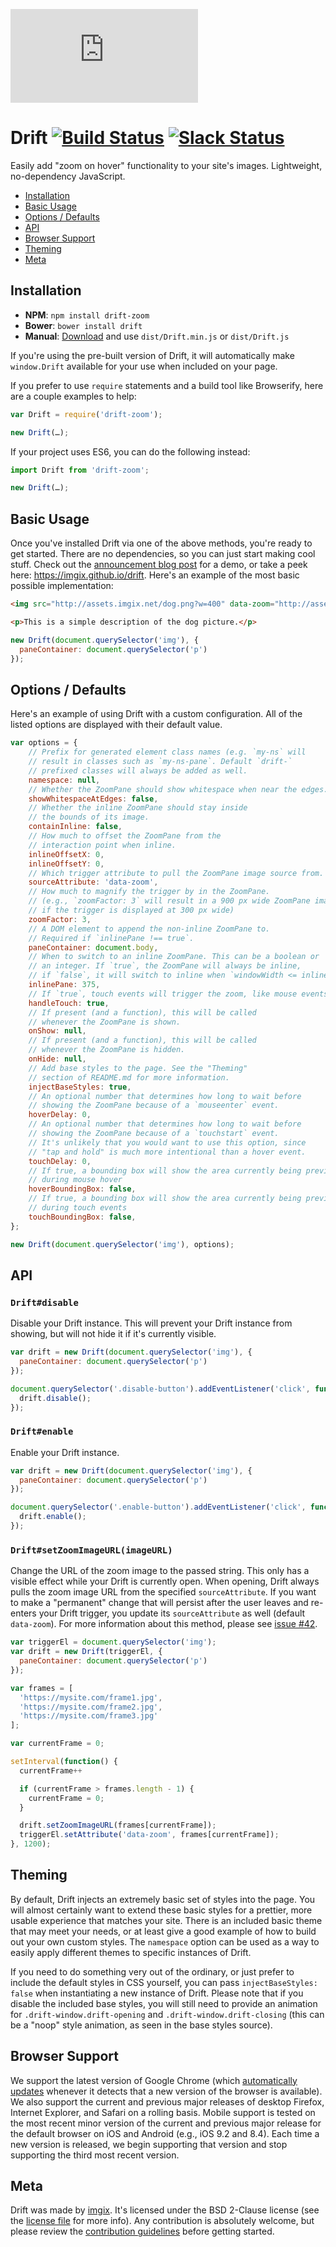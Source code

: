 ![imgix logo](https://assets.imgix.net/imgix-logo-web-2014.pdf?page=2&fm=png&w=200&h=200)

# Drift [![Build Status](https://travis-ci.org/imgix/drift.svg?branch=master)](https://travis-ci.org/imgix/drift) [![Slack Status](http://slack.imgix.com/badge.svg)](http://slack.imgix.com)

Easily add "zoom on hover" functionality to your site's images. Lightweight, no-dependency JavaScript.

* [Installation](#installation)
* [Basic Usage](#basic-usage)
* [Options / Defaults](#options-defaults)
* [API](#api)
* [Browser Support](#browser-support)
* [Theming](#theming)
* [Meta](#meta)


<a name="installation"></a>
## Installation

* **NPM**: `npm install drift-zoom`
* **Bower**: `bower install drift`
* **Manual**: [Download](https://github.com/imgix/drift/archive/master.zip) and use `dist/Drift.min.js` or `dist/Drift.js`

If you're using the pre-built version of Drift, it will automatically make `window.Drift` available for your use when included on your page.

If you prefer to use `require` statements and a build tool like Browserify, here are a couple examples to help:

 ``` javascript
var Drift = require('drift-zoom');

new Drift(…);
```

If your project uses ES6, you can do the following instead:

``` javascript
import Drift from 'drift-zoom';

new Drift(…);
```


<a name="basic-usage"></a>
## Basic Usage

Once you've installed Drift via one of the above methods, you're ready to get started. There are no dependencies, so you can just start making cool stuff. Check out the [announcement blog post](http://blog.imgix.com/2016/01/06/better-lightbox-zoom-viewer-with-imgix.html) for a demo, or take a peek here: https://imgix.github.io/drift. Here's an example of the most basic possible implementation:

``` html
<img src="http://assets.imgix.net/dog.png?w=400" data-zoom="http://assets.imgix.net/dog.png?w=1200">

<p>This is a simple description of the dog picture.</p>
```

``` javascript
new Drift(document.querySelector('img'), {
  paneContainer: document.querySelector('p')
});
```


<a name="options-defaults"></a>
## Options / Defaults

Here's an example of using Drift with a custom configuration. All of the listed options are displayed with their default value.

``` javascript
var options = {
	// Prefix for generated element class names (e.g. `my-ns` will
	// result in classes such as `my-ns-pane`. Default `drift-`
	// prefixed classes will always be added as well.
	namespace: null,
	// Whether the ZoomPane should show whitespace when near the edges.
	showWhitespaceAtEdges: false,
	// Whether the inline ZoomPane should stay inside
	// the bounds of its image.
	containInline: false,
	// How much to offset the ZoomPane from the
	// interaction point when inline.
	inlineOffsetX: 0,
	inlineOffsetY: 0,
	// Which trigger attribute to pull the ZoomPane image source from.
	sourceAttribute: 'data-zoom',
	// How much to magnify the trigger by in the ZoomPane.
	// (e.g., `zoomFactor: 3` will result in a 900 px wide ZoomPane image
	// if the trigger is displayed at 300 px wide)
	zoomFactor: 3,
	// A DOM element to append the non-inline ZoomPane to.
	// Required if `inlinePane !== true`.
	paneContainer: document.body,
	// When to switch to an inline ZoomPane. This can be a boolean or
	// an integer. If `true`, the ZoomPane will always be inline,
	// if `false`, it will switch to inline when `windowWidth <= inlinePane`
	inlinePane: 375,
	// If `true`, touch events will trigger the zoom, like mouse events.
	handleTouch: true,
	// If present (and a function), this will be called
	// whenever the ZoomPane is shown.
	onShow: null,
	// If present (and a function), this will be called
	// whenever the ZoomPane is hidden.
	onHide: null,
	// Add base styles to the page. See the "Theming"
	// section of README.md for more information.
	injectBaseStyles: true,
	// An optional number that determines how long to wait before
	// showing the ZoomPane because of a `mouseenter` event.
	hoverDelay: 0,
	// An optional number that determines how long to wait before
	// showing the ZoomPane because of a `touchstart` event.
	// It's unlikely that you would want to use this option, since
	// "tap and hold" is much more intentional than a hover event.
	touchDelay: 0,
	// If true, a bounding box will show the area currently being previewed
	// during mouse hover
	hoverBoundingBox: false,
	// If true, a bounding box will show the area currently being previewed
	// during touch events
	touchBoundingBox: false,
};

new Drift(document.querySelector('img'), options);
```


<a name="api"></a>
## API

### `Drift#disable`

Disable your Drift instance. This will prevent your Drift instance from showing, but will not hide it if it's currently visible.

``` javascript
var drift = new Drift(document.querySelector('img'), {
  paneContainer: document.querySelector('p')
});

document.querySelector('.disable-button').addEventListener('click', function() {
  drift.disable();
});
```

### `Drift#enable`

Enable your Drift instance.

``` javascript
var drift = new Drift(document.querySelector('img'), {
  paneContainer: document.querySelector('p')
});

document.querySelector('.enable-button').addEventListener('click', function() {
  drift.enable();
});
```

### `Drift#setZoomImageURL(imageURL)`

Change the URL of the zoom image to the passed string. This only has a visible effect while your Drift is currently open. When opening, Drift always pulls the zoom image URL from the specified `sourceAttribute`. If you want to make a "permanent" change that will persist after the user leaves and re-enters your Drift trigger, you update its `sourceAttribute` as well (default `data-zoom`). For more information about this method, please see [issue #42](https://github.com/imgix/drift/issues/42).

``` javascript
var triggerEl = document.querySelector('img');
var drift = new Drift(triggerEl, {
  paneContainer: document.querySelector('p')
});

var frames = [
  'https://mysite.com/frame1.jpg',
  'https://mysite.com/frame2.jpg',
  'https://mysite.com/frame3.jpg'
];

var currentFrame = 0;

setInterval(function() {
  currentFrame++

  if (currentFrame > frames.length - 1) {
    currentFrame = 0;
  }

  drift.setZoomImageURL(frames[currentFrame]);
  triggerEl.setAttribute('data-zoom', frames[currentFrame]);
}, 1200);
```


<a name="theming"></a>
## Theming

By default, Drift injects an extremely basic set of styles into the page. You will almost certainly want to extend these basic styles for a prettier, more usable experience that matches your site. There is an included basic theme that may meet your needs, or at least give a good example of how to build out your own custom styles. The `namespace` option can be used as a way to easily apply different themes to specific instances of Drift.

If you need to do something very out of the ordinary, or just prefer to include the default styles in CSS yourself, you can pass `injectBaseStyles: false` when instantiating a new instance of Drift. Please note that if you disable the included base styles, you will still need to provide an animation for `.drift-window.drift-opening` and `.drift-window.drift-closing` (this can be a "noop" style animation, as seen in the base styles source).


<a name="browser-support"></a>
## Browser Support

We support the latest version of Google Chrome (which [automatically updates](https://support.google.com/chrome/answer/95414) whenever it detects that a new version of the browser is available). We also support the current and previous major releases of desktop Firefox, Internet Explorer, and Safari on a rolling basis. Mobile support is tested on the most recent minor version of the current and previous major release for the default browser on iOS and Android (e.g., iOS 9.2 and 8.4). Each time a new version is released, we begin supporting that version and stop supporting the third most recent version.


<a name="meta"></a>
## Meta

Drift was made by [imgix](http://imgix.com). It's licensed under the BSD 2-Clause license (see the [license file](https://github.com/imgix/drift/blob/master/LICENSE.md) for more info). Any contribution is absolutely welcome, but please review the [contribution guidelines](https://github.com/imgix/drift/blob/master/CONTRIBUTING.md) before getting started.
